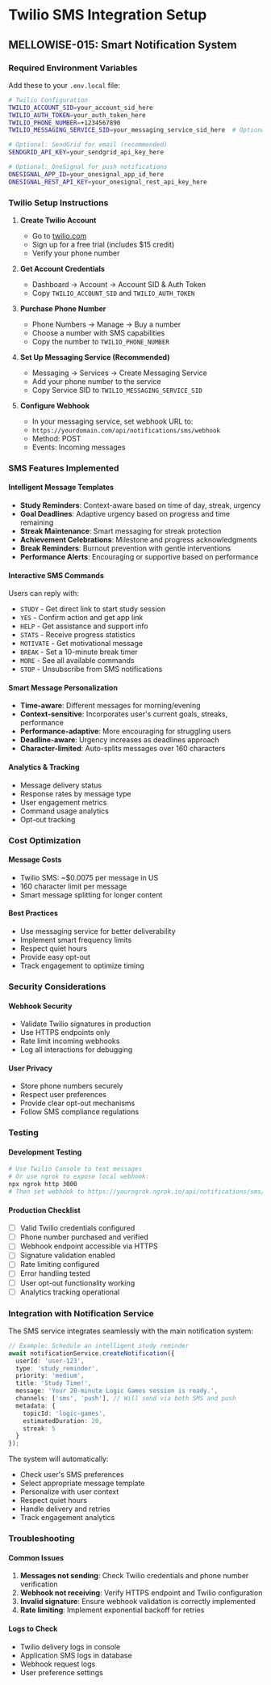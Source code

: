 # Twilio SMS Integration Setup
## MELLOWISE-015: Smart Notification System

### Required Environment Variables

Add these to your `.env.local` file:

```bash
# Twilio Configuration
TWILIO_ACCOUNT_SID=your_account_sid_here
TWILIO_AUTH_TOKEN=your_auth_token_here
TWILIO_PHONE_NUMBER=+1234567890
TWILIO_MESSAGING_SERVICE_SID=your_messaging_service_sid_here  # Optional but recommended

# Optional: SendGrid for email (recommended)
SENDGRID_API_KEY=your_sendgrid_api_key_here

# Optional: OneSignal for push notifications
ONESIGNAL_APP_ID=your_onesignal_app_id_here
ONESIGNAL_REST_API_KEY=your_onesignal_rest_api_key_here
```

### Twilio Setup Instructions

1. **Create Twilio Account**
   - Go to [twilio.com](https://twilio.com)
   - Sign up for a free trial (includes $15 credit)
   - Verify your phone number

2. **Get Account Credentials**
   - Dashboard → Account → Account SID & Auth Token
   - Copy `TWILIO_ACCOUNT_SID` and `TWILIO_AUTH_TOKEN`

3. **Purchase Phone Number**
   - Phone Numbers → Manage → Buy a number
   - Choose a number with SMS capabilities
   - Copy the number to `TWILIO_PHONE_NUMBER`

4. **Set Up Messaging Service (Recommended)**
   - Messaging → Services → Create Messaging Service
   - Add your phone number to the service
   - Copy Service SID to `TWILIO_MESSAGING_SERVICE_SID`

5. **Configure Webhook**
   - In your messaging service, set webhook URL to:
   - `https://yourdomain.com/api/notifications/sms/webhook`
   - Method: POST
   - Events: Incoming messages

### SMS Features Implemented

#### Intelligent Message Templates
- **Study Reminders**: Context-aware based on time of day, streak, urgency
- **Goal Deadlines**: Adaptive urgency based on progress and time remaining
- **Streak Maintenance**: Smart messaging for streak protection
- **Achievement Celebrations**: Milestone and progress acknowledgments
- **Break Reminders**: Burnout prevention with gentle interventions
- **Performance Alerts**: Encouraging or supportive based on performance

#### Interactive SMS Commands
Users can reply with:
- `STUDY` - Get direct link to start study session
- `YES` - Confirm action and get app link
- `HELP` - Get assistance and support info
- `STATS` - Receive progress statistics
- `MOTIVATE` - Get motivational message
- `BREAK` - Set a 10-minute break timer
- `MORE` - See all available commands
- `STOP` - Unsubscribe from SMS notifications

#### Smart Message Personalization
- **Time-aware**: Different messages for morning/evening
- **Context-sensitive**: Incorporates user's current goals, streaks, performance
- **Performance-adaptive**: More encouraging for struggling users
- **Deadline-aware**: Urgency increases as deadlines approach
- **Character-limited**: Auto-splits messages over 160 characters

#### Analytics & Tracking
- Message delivery status
- Response rates by message type
- User engagement metrics
- Command usage analytics
- Opt-out tracking

### Cost Optimization

#### Message Costs
- Twilio SMS: ~$0.0075 per message in US
- 160 character limit per message
- Smart message splitting for longer content

#### Best Practices
- Use messaging service for better deliverability
- Implement smart frequency limits
- Respect quiet hours
- Provide easy opt-out
- Track engagement to optimize timing

### Security Considerations

#### Webhook Security
- Validate Twilio signatures in production
- Use HTTPS endpoints only
- Rate limit incoming webhooks
- Log all interactions for debugging

#### User Privacy
- Store phone numbers securely
- Respect user preferences
- Provide clear opt-out mechanisms
- Follow SMS compliance regulations

### Testing

#### Development Testing
```bash
# Use Twilio Console to test messages
# Or use ngrok to expose local webhook:
npx ngrok http 3000
# Then set webhook to https://yourngrok.ngrok.io/api/notifications/sms/webhook
```

#### Production Checklist
- [ ] Valid Twilio credentials configured
- [ ] Phone number purchased and verified
- [ ] Webhook endpoint accessible via HTTPS
- [ ] Signature validation enabled
- [ ] Rate limiting configured
- [ ] Error handling tested
- [ ] User opt-out functionality working
- [ ] Analytics tracking operational

### Integration with Notification Service

The SMS service integrates seamlessly with the main notification system:

```typescript
// Example: Schedule an intelligent study reminder
await notificationService.createNotification({
  userId: 'user-123',
  type: 'study_reminder',
  priority: 'medium',
  title: 'Study Time!',
  message: 'Your 20-minute Logic Games session is ready.',
  channels: ['sms', 'push'], // Will send via both SMS and push
  metadata: {
    topicId: 'logic-games',
    estimatedDuration: 20,
    streak: 5
  }
});
```

The system will automatically:
- Check user's SMS preferences
- Select appropriate message template
- Personalize with user context
- Respect quiet hours
- Handle delivery and retries
- Track engagement analytics

### Troubleshooting

#### Common Issues
1. **Messages not sending**: Check Twilio credentials and phone number verification
2. **Webhook not receiving**: Verify HTTPS endpoint and Twilio configuration
3. **Invalid signature**: Ensure webhook validation is correctly implemented
4. **Rate limiting**: Implement exponential backoff for retries

#### Logs to Check
- Twilio delivery logs in console
- Application SMS logs in database
- Webhook request logs
- User preference settings